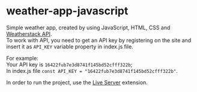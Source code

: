 # weather-app-javascript
Simple weather app, created by using JavaScript, HTML, CSS and [Weatherstack API](https://weatherstack.com/).\
To work with API, you need to get an API key by registering on the site and insert it as `API_KEY` variable property in index.js file.

For example:\
Your API key is `16422fub7e3d8741f145bd52cfff322b`;\
In index.js file `const API_KEY = "16422fub7e3d8741f145bd52cfff322b"`.

In order to run the project, use the [Live Server](https://marketplace.visualstudio.com/items?itemName=ritwickdey.LiveServer) extension.
